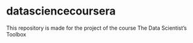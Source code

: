 # datasciencecoursera
This repository is made for the project of the course The Data Scientist’s Toolbox
